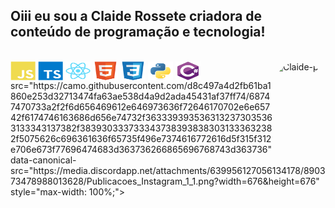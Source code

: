 ## Oiii eu sou a Claide Rossete criadora de conteúdo de programação e tecnologia!

<div style="display: inline_block"><br>
  <img align="center" alt="Claide-Js" height="30" width="40" src="https://raw.githubusercontent.com/devicons/devicon/master/icons/javascript/javascript-plain.svg">
  <img align="center" alt="Claide-Ts" height="30" width="40" src="https://raw.githubusercontent.com/devicons/devicon/master/icons/typescript/typescript-plain.svg">
  <img align="center" alt="Claide-React" height="30" width="40" src="https://raw.githubusercontent.com/devicons/devicon/master/icons/react/react-original.svg">
  <img align="center" alt="Claide-HTML" height="30" width="40" src="https://raw.githubusercontent.com/devicons/devicon/master/icons/html5/html5-original.svg">
  <img align="center" alt="Claide-CSS" height="30" width="40" src="https://raw.githubusercontent.com/devicons/devicon/master/icons/css3/css3-original.svg">
  <img align="center" alt="Claide-Python" height="30" width="40" src="https://raw.githubusercontent.com/devicons/devicon/master/icons/python/python-original.svg">
  <img align="center" alt="Claide-Csharp" height="30" width="40" src="https://raw.githubusercontent.com/devicons/devicon/master/icons/csharp/csharp-original.svg">
  <img align="right" alt="Claide-pic" height="150" style="border-radius:50px;" sr
       <a target="_blank" rel="noopener noreferrer nofollow" href="https://camo.githubusercontent.com/d8c497a4d2fb61ba1860e253d32713474fa63ae538d4a9d2ada45431af37ff74/68747470733a2f2f6d656469612e646973636f72646170702e6e65742f6174746163686d656e74732f3633393935363132373035363133343137382f3839303337333437383938383031333632382f5075626c696361636f65735f496e7374616772616d5f315f312e706e673f77696474683d363736266865696768743d363736"> src="https://camo.githubusercontent.com/d8c497a4d2fb61ba1860e253d32713474fa63ae538d4a9d2ada45431af37ff74/68747470733a2f2f6d656469612e646973636f72646170702e6e65742f6174746163686d656e74732f3633393935363132373035363133343137382f3839303337333437383938383031333632382f5075626c696361636f65735f496e7374616772616d5f315f312e706e673f77696474683d363736266865696768743d363736" data-canonical-src="https://media.discordapp.net/attachments/639956127056134178/890373478988013628/Publicacoes_Instagram_1_1.png?width=676&amp;height=676" style="max-width: 100%;"></a>
